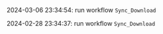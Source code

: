 2024-03-06 23:34:54: run workflow `Sync_Download` 

2024-02-28 23:34:37: run workflow `Sync_Download` 


